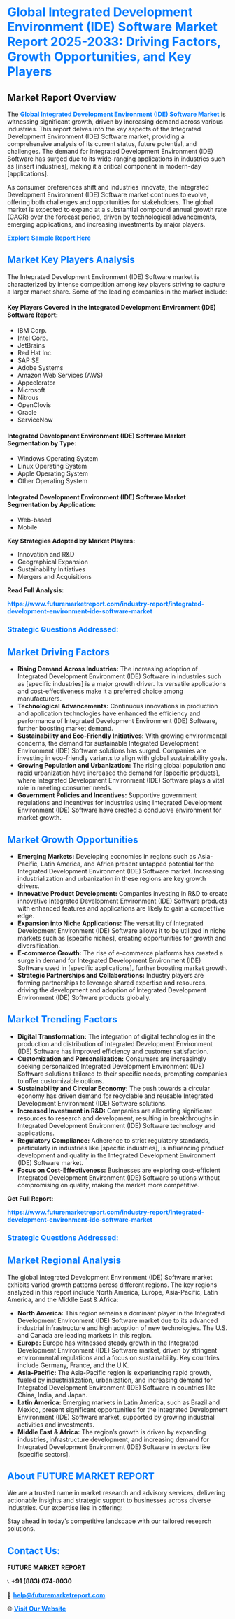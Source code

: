 <h1 style="color: #007BFF;">Global Integrated Development Environment (IDE) Software Market Report 2025-2033: Driving Factors, Growth Opportunities, and Key Players</h1>

<section id="overview">
<h2>Market Report Overview</h2>
<p>The <a href="https://www.futuremarketreport.com/industry-report/integrated-development-environment-ide-software-market" style="color: #007BFF; text-decoration: none;"><strong>Global Integrated Development Environment (IDE) Software Market</strong></a> is witnessing significant growth, driven by increasing demand across various industries. This report delves into the key aspects of the Integrated Development Environment (IDE) Software market, providing a comprehensive analysis of its current status, future potential, and challenges. The demand for Integrated Development Environment (IDE) Software has surged due to its wide-ranging applications in industries such as [insert industries], making it a critical component in modern-day [applications].</p>
<p>As consumer preferences shift and industries innovate, the Integrated Development Environment (IDE) Software market continues to evolve, offering both challenges and opportunities for stakeholders. The global market is expected to expand at a substantial compound annual growth rate (CAGR) over the forecast period, driven by technological advancements, emerging applications, and increasing investments by major players.</p>
</section>

<section id="overview">
<p><a href="https://www.futuremarketreport.com/request-sample/reportId=46595" style="color: #007BFF; text-decoration: none;"><strong>Explore Sample Report Here</strong></a></p>
</section>

<section id="key-players">
<h2 style="color: #007BFF;">Market Key Players Analysis</h2>
<p>The Integrated Development Environment (IDE) Software market is characterized by intense competition among key players striving to capture a larger market share. Some of the leading companies in the market include:</p>
<h4>Key Players Covered in the Integrated Development Environment (IDE) Software Report:</h4>
<ul><li>IBM Corp.</li><li>Intel Corp.</li><li>JetBrains</li><li>Red Hat Inc.</li><li>SAP SE</li><li>Adobe Systems</li><li>Amazon Web Services (AWS)</li><li>Appcelerator</li><li>Microsoft</li><li>Nitrous</li><li>OpenClovis</li><li>Oracle</li><li>ServiceNow</li></ul>
<h4>Integrated Development Environment (IDE) Software Market Segmentation by Type:</h4>
<ul><li>Windows Operating System</li><li>Linux Operating System</li><li>Apple Operating System</li><li>Other Operating System</li></ul>

<h4>Integrated Development Environment (IDE) Software Market Segmentation by Application:</h4>
<ul><li>Web-based</li><li>Mobile</li></ul>
<p><strong>Key Strategies Adopted by Market Players:</strong></p>
<ul>
<li>Innovation and R&D</li>
<li>Geographical Expansion</li>
<li>Sustainability Initiatives</li>
<li>Mergers and Acquisitions</li>
</ul>
</section>

<section>
<p><strong>Read Full Analysis: </strong></p><a href="https://www.futuremarketreport.com/industry-report/integrated-development-environment-ide-software-market" style="color: #007BFF; text-decoration: none;"><strong>https://www.futuremarketreport.com/industry-report/integrated-development-environment-ide-software-market</strong></a>
<h3 style="color: #007BFF;">Strategic Questions Addressed:</h3>
</section>

<section id="driving-factors">
<h2 style="color: #007BFF;">Market Driving Factors</h2>
<ul>
<li><strong>Rising Demand Across Industries:</strong> The increasing adoption of Integrated Development Environment (IDE) Software in industries such as [specific industries] is a major growth driver. Its versatile applications and cost-effectiveness make it a preferred choice among manufacturers.</li>
<li><strong>Technological Advancements:</strong> Continuous innovations in production and application technologies have enhanced the efficiency and performance of Integrated Development Environment (IDE) Software, further boosting market demand.</li>
<li><strong>Sustainability and Eco-Friendly Initiatives:</strong> With growing environmental concerns, the demand for sustainable Integrated Development Environment (IDE) Software solutions has surged. Companies are investing in eco-friendly variants to align with global sustainability goals.</li>
<li><strong>Growing Population and Urbanization:</strong> The rising global population and rapid urbanization have increased the demand for [specific products], where Integrated Development Environment (IDE) Software plays a vital role in meeting consumer needs.</li>
<li><strong>Government Policies and Incentives:</strong> Supportive government regulations and incentives for industries using Integrated Development Environment (IDE) Software have created a conducive environment for market growth.</li>
</ul>
</section>

<section id="growth-opportunities">
<h2 style="color: #007BFF;">Market Growth Opportunities</h2>
<ul>
<li><strong>Emerging Markets:</strong> Developing economies in regions such as Asia-Pacific, Latin America, and Africa present untapped potential for the Integrated Development Environment (IDE) Software market. Increasing industrialization and urbanization in these regions are key growth drivers.</li>
<li><strong>Innovative Product Development:</strong> Companies investing in R&D to create innovative Integrated Development Environment (IDE) Software products with enhanced features and applications are likely to gain a competitive edge.</li>
<li><strong>Expansion into Niche Applications:</strong> The versatility of Integrated Development Environment (IDE) Software allows it to be utilized in niche markets such as [specific niches], creating opportunities for growth and diversification.</li>
<li><strong>E-commerce Growth:</strong> The rise of e-commerce platforms has created a surge in demand for Integrated Development Environment (IDE) Software used in [specific applications], further boosting market growth.</li>
<li><strong>Strategic Partnerships and Collaborations:</strong> Industry players are forming partnerships to leverage shared expertise and resources, driving the development and adoption of Integrated Development Environment (IDE) Software products globally.</li>
</ul>
</section>

<section id="trending-factors">
<h2 style="color: #007BFF;">Market Trending Factors</h2>
<ul>
<li><strong>Digital Transformation:</strong> The integration of digital technologies in the production and distribution of Integrated Development Environment (IDE) Software has improved efficiency and customer satisfaction.</li>
<li><strong>Customization and Personalization:</strong> Consumers are increasingly seeking personalized Integrated Development Environment (IDE) Software solutions tailored to their specific needs, prompting companies to offer customizable options.</li>
<li><strong>Sustainability and Circular Economy:</strong> The push towards a circular economy has driven demand for recyclable and reusable Integrated Development Environment (IDE) Software solutions.</li>
<li><strong>Increased Investment in R&D:</strong> Companies are allocating significant resources to research and development, resulting in breakthroughs in Integrated Development Environment (IDE) Software technology and applications.</li>
<li><strong>Regulatory Compliance:</strong> Adherence to strict regulatory standards, particularly in industries like [specific industries], is influencing product development and quality in the Integrated Development Environment (IDE) Software market.</li>
<li><strong>Focus on Cost-Effectiveness:</strong> Businesses are exploring cost-efficient Integrated Development Environment (IDE) Software solutions without compromising on quality, making the market more competitive.</li>
</ul>
</section>

<section>
<p><strong>Get Full Report: </strong></p><a href="https://www.futuremarketreport.com/industry-report/integrated-development-environment-ide-software-market" style="color: #007BFF; text-decoration: none;"><strong>https://www.futuremarketreport.com/industry-report/integrated-development-environment-ide-software-market</strong></a>
<h3 style="color: #007BFF;">Strategic Questions Addressed:</h3>
</section>


<section id="regional-analysis">
<h2 style="color: #007BFF;">Market Regional Analysis</h2>
<p>The global Integrated Development Environment (IDE) Software market exhibits varied growth patterns across different regions. The key regions analyzed in this report include North America, Europe, Asia-Pacific, Latin America, and the Middle East & Africa:</p>
<ul>
<li><strong>North America:</strong> This region remains a dominant player in the Integrated Development Environment (IDE) Software market due to its advanced industrial infrastructure and high adoption of new technologies. The U.S. and Canada are leading markets in this region.</li>
<li><strong>Europe:</strong> Europe has witnessed steady growth in the Integrated Development Environment (IDE) Software market, driven by stringent environmental regulations and a focus on sustainability. Key countries include Germany, France, and the U.K.</li>
<li><strong>Asia-Pacific:</strong> The Asia-Pacific region is experiencing rapid growth, fueled by industrialization, urbanization, and increasing demand for Integrated Development Environment (IDE) Software in countries like China, India, and Japan.</li>
<li><strong>Latin America:</strong> Emerging markets in Latin America, such as Brazil and Mexico, present significant opportunities for the Integrated Development Environment (IDE) Software market, supported by growing industrial activities and investments.</li>
<li><strong>Middle East & Africa:</strong> The region’s growth is driven by expanding industries, infrastructure development, and increasing demand for Integrated Development Environment (IDE) Software in sectors like [specific sectors].</li>
</ul>
</section>

<footer>
<h2 style="color: #007BFF;">About FUTURE MARKET REPORT</h2>
<p>We are a trusted name in market research and advisory services, delivering actionable insights and strategic support to businesses across diverse industries. Our expertise lies in offering:</p>

<p>Stay ahead in today’s competitive landscape with our tailored research solutions.</p>

<h2 style="color: #007BFF;">Contact Us:</h2>
<p><strong>FUTURE MARKET REPORT</strong></p>
<p>📞 <strong>+91 (883) 074-8030</strong></p>
<p>📧 <strong><a href="mailto:help@futuremarketreport.com" style="color: #007BFF;">help@futuremarketreport.com</a></strong></p>
<p>🌐 <strong><a href="https://www.futuremarketreport.com/" style="color: #007BFF;">Visit Our Website</a></strong></p>
</footer>